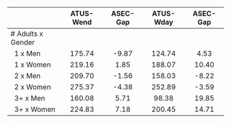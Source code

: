 
|                      |    ATUS-Wend |     ASEC-Gap |    ATUS-Wday |     ASEC-Gap |
| -------------------- | :----------: | :----------: | :----------: | :----------: |
| # Adults x Gender    |              |              |              |              |
| &nbsp;&nbsp;1 x Men  |       175.74 |        -9.87 |       124.74 |         4.53 |
| &nbsp;&nbsp;1 x Women |       219.16 |         1.85 |       188.07 |        10.40 |
| &nbsp;&nbsp;2 x Men  |       209.70 |        -1.56 |       158.03 |        -8.22 |
| &nbsp;&nbsp;2 x Women |       275.37 |        -4.38 |       252.89 |        -3.59 |
| &nbsp;&nbsp;3+ x Men |       160.08 |         5.71 |        98.38 |        19.85 |
| &nbsp;&nbsp;3+ x Women |       224.83 |         7.18 |       200.45 |        14.71 |

